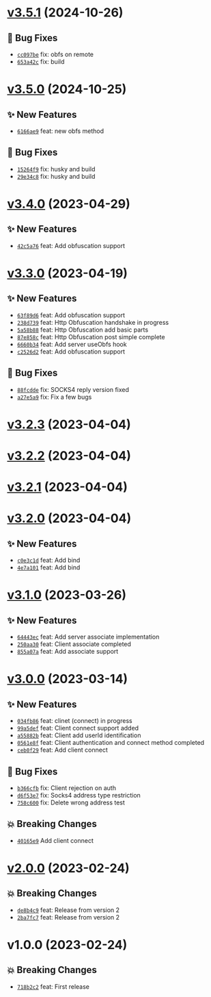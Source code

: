 # [v3.5.1](https://github.com/MoIzadloo/tsocks/compare/v3.5.0...v3.5.1) (2024-10-26)

## 🐛 Bug Fixes
- [`cc097be`](https://github.com/MoIzadloo/tsocks/commit/cc097be)  fix: obfs on remote 
- [`653a42c`](https://github.com/MoIzadloo/tsocks/commit/653a42c)  fix: build

# [v3.5.0](https://github.com/MoIzadloo/tsocks/compare/v3.4.0...v3.5.0) (2024-10-25)

## ✨ New Features

- [`6166ae9`](https://github.com/MoIzadloo/tsocks/commit/6166ae9) feat: new obfs method

## 🐛 Bug Fixes

- [`15264f9`](https://github.com/MoIzadloo/tsocks/commit/15264f9) fix: husky and build
- [`29e34c8`](https://github.com/MoIzadloo/tsocks/commit/29e34c8) fix: husky and build

# [v3.4.0](https://github.com/MoIzadloo/tsocks/compare/v3.3.0...v3.4.0) (2023-04-29)

## ✨ New Features

- [`42c5a76`](https://github.com/MoIzadloo/tsocks/commit/42c5a76) feat: Add obfuscation support

# [v3.3.0](https://github.com/MoIzadloo/tsocks/compare/v3.2.3...v3.3.0) (2023-04-19)

## ✨ New Features

- [`63f89d6`](https://github.com/MoIzadloo/tsocks/commit/63f89d6) feat: Add obfuscation support
- [`238d739`](https://github.com/MoIzadloo/tsocks/commit/238d739) feat: Http Obfuscation handshake in progress
- [`5a58b88`](https://github.com/MoIzadloo/tsocks/commit/5a58b88) feat: Http Obfuscation add basic parts
- [`87e858c`](https://github.com/MoIzadloo/tsocks/commit/87e858c) feat: Http Obfuscation post simple complete
- [`6660b34`](https://github.com/MoIzadloo/tsocks/commit/6660b34) feat: Add server useObfs hook
- [`c2526d2`](https://github.com/MoIzadloo/tsocks/commit/c2526d2) feat: Add obfuscation support

## 🐛 Bug Fixes

- [`88fcdde`](https://github.com/MoIzadloo/tsocks/commit/88fcdde) fix: SOCKS4 reply version fixed
- [`a27e5a9`](https://github.com/MoIzadloo/tsocks/commit/a27e5a9) fix: Fix a few bugs

# [v3.2.3](https://github.com/MoIzadloo/tsocks/compare/v3.2.2...v3.2.3) (2023-04-04)

# [v3.2.2](https://github.com/MoIzadloo/tsocks/compare/v3.2.1...v3.2.2) (2023-04-04)

# [v3.2.1](https://github.com/MoIzadloo/tsocks/compare/v3.2.0...v3.2.1) (2023-04-04)

# [v3.2.0](https://github.com/MoIzadloo/tsocks/compare/v3.1.0...v3.2.0) (2023-04-04)

## ✨ New Features

- [`c0e3c1d`](https://github.com/MoIzadloo/tsocks/commit/c0e3c1d) feat: Add bind
- [`4e7a101`](https://github.com/MoIzadloo/tsocks/commit/4e7a101) feat: Add bind

# [v3.1.0](https://github.com/MoIzadloo/tsocks/compare/v3.0.0...v3.1.0) (2023-03-26)

## ✨ New Features

- [`64443ec`](https://github.com/MoIzadloo/tsocks/commit/64443ec) feat: Add server associate implementation
- [`250aa30`](https://github.com/MoIzadloo/tsocks/commit/250aa30) feat: Client associate completed
- [`855a07a`](https://github.com/MoIzadloo/tsocks/commit/855a07a) feat: Add associate support

# [v3.0.0](https://github.com/MoIzadloo/tsocks/compare/v2.0.0...v3.0.0) (2023-03-14)

## ✨ New Features

- [`034fb86`](https://github.com/MoIzadloo/tsocks/commit/034fb86) feat: clinet (connect) in progress
- [`99a5def`](https://github.com/MoIzadloo/tsocks/commit/99a5def) feat: Client connect support added
- [`a55882b`](https://github.com/MoIzadloo/tsocks/commit/a55882b) feat: Client add userId identification
- [`0561e8f`](https://github.com/MoIzadloo/tsocks/commit/0561e8f) feat: Client authentication and connect method completed
- [`ceb0f29`](https://github.com/MoIzadloo/tsocks/commit/ceb0f29) feat: Add client connect

## 🐛 Bug Fixes

- [`b366cfb`](https://github.com/MoIzadloo/tsocks/commit/b366cfb) fix: Client rejection on auth
- [`d6f53e7`](https://github.com/MoIzadloo/tsocks/commit/d6f53e7) fix: Socks4 address type restriction
- [`758c600`](https://github.com/MoIzadloo/tsocks/commit/758c600) fix: Delete wrong address test

## 💥 Breaking Changes

- [`40165e9`](https://github.com/MoIzadloo/tsocks/commit/40165e9) Add client connect

# [v2.0.0](https://github.com/MoIzadloo/tsocks/compare/v1.0.0...v2.0.0) (2023-02-24)

## 💥 Breaking Changes

- [`de8b4c9`](https://github.com/MoIzadloo/tsocks/commit/de8b4c9) feat: Release from version 2
- [`2ba7fc7`](https://github.com/MoIzadloo/tsocks/commit/2ba7fc7) feat: Release from version 2

# v1.0.0 (2023-02-24)

## 💥 Breaking Changes

- [`718b2c2`](https://github.com/MoIzadloo/tsocks/commit/718b2c2) feat: First release
